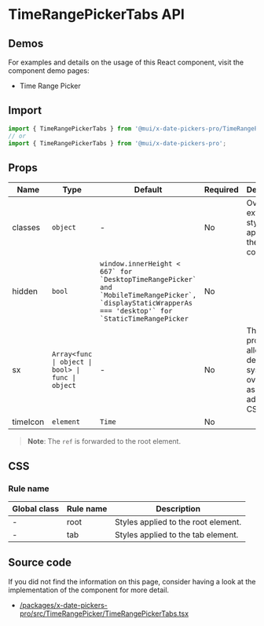 # TimeRangePickerTabs API

## Demos

For examples and details on the usage of this React component, visit the component demo pages:

- Time Range Picker

## Import

```jsx
import { TimeRangePickerTabs } from '@mui/x-date-pickers-pro/TimeRangePicker';
// or
import { TimeRangePickerTabs } from '@mui/x-date-pickers-pro';
```

## Props

| Name | Type | Default | Required | Description |
|------|------|---------|----------|-------------|
| classes | `object` | - | No | Override or extend the styles applied to the component. |
| hidden | `bool` | ``window.innerHeight < 667` for `DesktopTimeRangePicker` and `MobileTimeRangePicker`, `displayStaticWrapperAs === 'desktop'` for `StaticTimeRangePicker`` | No |  |
| sx | `Array<func \| object \| bool> \| func \| object` | - | No | The system prop that allows defining system overrides as well as additional CSS styles. |
| timeIcon | `element` | `Time` | No |  |

> **Note**: The `ref` is forwarded to the root element.

## CSS

### Rule name

| Global class | Rule name | Description |
|--------------|-----------|-------------|
| - | root | Styles applied to the root element. |
| - | tab | Styles applied to the tab element. |

## Source code

If you did not find the information on this page, consider having a look at the implementation of the component for more detail.

- [/packages/x-date-pickers-pro/src/TimeRangePicker/TimeRangePickerTabs.tsx](https://github.com/mui/material-ui/tree/HEAD/packages/x-date-pickers-pro/src/TimeRangePicker/TimeRangePickerTabs.tsx)